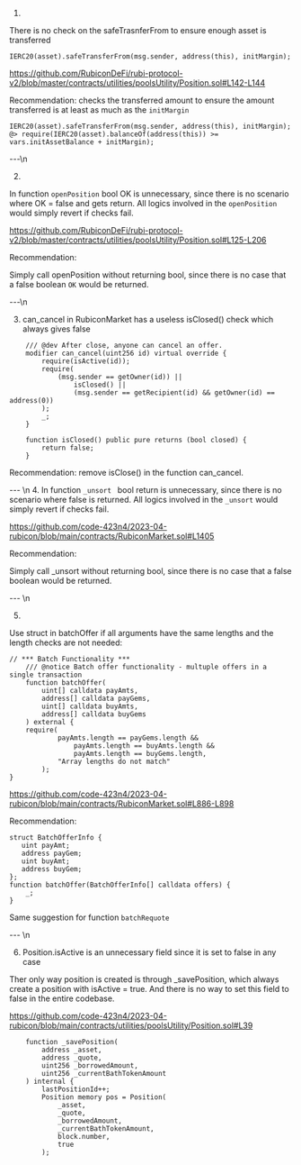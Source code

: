 1.  

There is no check on the safeTrasnferFrom to ensure enough asset is transferred
```solidity 
IERC20(asset).safeTransferFrom(msg.sender, address(this), initMargin);
```
https://github.com/RubiconDeFi/rubi-protocol-v2/blob/master/contracts/utilities/poolsUtility/Position.sol#L142-L144

Recommendation:
checks the transferred amount to ensure the amount  transferred is at least as much as the `initMargin`

```solidity 
IERC20(asset).safeTransferFrom(msg.sender, address(this), initMargin);
@> require(IERC20(asset).balanceOf(address(this)) >= vars.initAssetBalance + initMargin);
```

---\n

2. 

In function `openPosition` bool OK is unnecessary, since there is no scenario where OK = false and gets return. All logics involved in the `openPosition` would simply revert if checks fail.

https://github.com/RubiconDeFi/rubi-protocol-v2/blob/master/contracts/utilities/poolsUtility/Position.sol#L125-L206

Recommendation:

Simply call openPosition without returning bool, since there is no case that a false boolean `OK` would be returned.

---\n

3. can_cancel in RubiconMarket has a useless isClosed() check which always gives false

```solidity
    /// @dev After close, anyone can cancel an offer.
    modifier can_cancel(uint256 id) virtual override {
        require(isActive(id));
        require(
            (msg.sender == getOwner(id)) ||
                isClosed() ||
                (msg.sender == getRecipient(id) && getOwner(id) == address(0))
        );
        _;
    }

    function isClosed() public pure returns (bool closed) {
        return false;
    }
```

Recommendation:
remove isClose() in the function can_cancel.


--- \n
4. 
In function `_unsort ` bool return is unnecessary, since there is no scenario where false is returned. All logics involved in the `_unsort` would simply revert if checks fail.

https://github.com/code-423n4/2023-04-rubicon/blob/main/contracts/RubiconMarket.sol#L1405

Recommendation:

Simply call _unsort without returning bool, since there is no case that a false boolean would be returned.

--- \n

5. 
Use struct in batchOffer if all arguments have the same lengths and the length checks are not needed:
```solidity
// *** Batch Functionality ***
    /// @notice Batch offer functionality - multuple offers in a single transaction
    function batchOffer(
        uint[] calldata payAmts,
        address[] calldata payGems,
        uint[] calldata buyAmts,
        address[] calldata buyGems
    ) external {
    require(
            payAmts.length == payGems.length &&
                payAmts.length == buyAmts.length &&
                payAmts.length == buyGems.length,
            "Array lengths do not match"
        );
}
```
https://github.com/code-423n4/2023-04-rubicon/blob/main/contracts/RubiconMarket.sol#L886-L898

Recommendation:

```solidity
struct BatchOfferInfo {
   uint payAmt;
   address payGem;
   uint buyAmt;
   address buyGem;
};
function batchOffer(BatchOfferInfo[] calldata offers) {
    _;
}
```
Same suggestion for function `batchRequote`


--- \n

6. Position.isActive is an unnecessary field since it is set to false in any case

Ther only way position is created is through _savePosition, which always create a position with isActive = true. And there is no way to set this field to false in the entire codebase.

https://github.com/code-423n4/2023-04-rubicon/blob/main/contracts/utilities/poolsUtility/Position.sol#L39

```solidity
    function _savePosition(
        address _asset,
        address _quote,
        uint256 _borrowedAmount,
        uint256 _currentBathTokenAmount
    ) internal {
        lastPositionId++;
        Position memory pos = Position(
            _asset,
            _quote,
            _borrowedAmount,
            _currentBathTokenAmount,
            block.number,
            true
        );
```